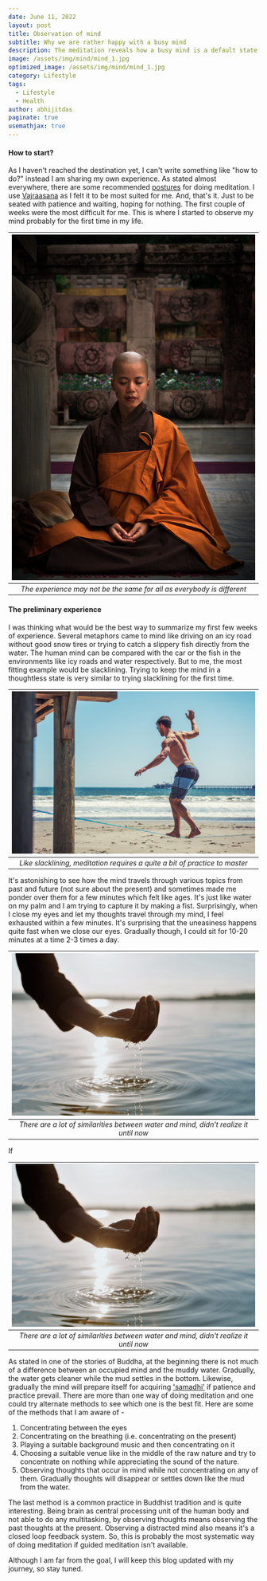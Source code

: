 ```yaml
---
date: June 11, 2022
layout: post
title: Observation of mind
subtitle: Why we are rather happy with a busy mind
description: The meditation reveals how a busy mind is a default state of humans and it's quite difficult to change that state.
image: /assets/img/mind/mind_1.jpg
optimized_image: /assets/img/mind/mind_1.jpg
category: Lifestyle
tags:
  - Lifestyle
  - Health
author: abhijitdas
paginate: true
usemathjax: true
---
```


 

#### How to start?
As I haven't reached the destination yet, I can't write something like "how to do?" instead I am sharing my own experience. As stated almost everywhere, there are some recommended [postures](https://www.thewayofmeditation.com.au/meditation-posture) for doing meditation. I use [Vajraasana](https://www.healthifyme.com/blog/vajrasana-pose/) as I felt it to be most suited for me. And, that's it. Just to be seated with patience and waiting, hoping for nothing. The first couple of weeks were the most difficult for me. This is where I started to observe my mind probably for the first time in my life. 

| ![mind2](\assets\img\mind\monk_meditating.jpg) |
|:--:|
| *The experience may not be the same for all as everybody is different* | 

#### The preliminary experience
I was thinking what would be the best way to summarize my first few weeks of experience. Several metaphors came to mind like driving on an icy road without good snow tires or trying to catch a slippery fish directly from the water. The human mind can be compared with the car or the fish in the environments like icy roads and water respectively. But to me, the most fitting example would be slacklining. Trying to keep the mind in a thoughtless state is very similar to trying slacklining for the first time. 

| ![mind2](\assets\img\Slacklining.jpg) |
|:--:|
| *Like slacklining, meditation requires a quite a bit of practice to master* | 

It's astonishing to see how the mind travels through various topics from past and future (not sure about the present) and sometimes made me ponder over them for a few minutes which felt like ages. It's just like water on my palm and I am trying to capture it by making a fist. Surprisingly, when I close my eyes and let my thoughts travel through my mind, I feel exhausted within a few minutes. It's surprising that the uneasiness happens quite fast when we close our eyes. Gradually though, I could sit for 10-20 minutes at a time 2-3 times a day. 

| ![mind2](\assets\img\mind\water_fist.jpg) |
|:--:|
| *There are a lot of similarities between water and mind, didn't realize it until now* | 

If 

| ![mind2](\assets\img\mind\water_fist.jpg) |
|:--:|
| *There are a lot of similarities between water and mind, didn't realize it until now* | 

As stated in one of the stories of Buddha, at the beginning there is not much of a difference between an occupied mind and the muddy water. Gradually, the water gets cleaner while the mud settles in the bottom. Likewise, gradually the mind will prepare itself for acquiring ['samadhi'](https://en.wikipedia.org/wiki/Samadhi) if patience and practice prevail. There are more than one way of doing meditation and one could try alternate methods to see which one is the best fit. Here are some of the methods that I am aware of - 
1. Concentrating between the eyes
2. Concentrating on the breathing (i.e. concentrating on the present)
3. Playing a suitable background music and then concentrating on it
4. Choosing a suitable venue like in the middle of the raw nature and try to concentrate on nothing while appreciating the sound of the nature. 
5. Observing thoughts that occur in mind while not concentrating on any of them. Gradually thoughts will disappear or settles down like the mud from the water. 

The last method is a common practice in Buddhist tradition and is quite interesting. Being brain as central processing unit of the human body and not able to do any multitasking, by observing thoughts means observing the past thoughts at the present. Observing a distracted mind also means it's a closed loop feedback system.  So, this is probably the most systematic way of doing meditation if guided meditation isn't available. 

Although I am far from the goal, I will keep this blog updated with my journey, so stay tuned. 